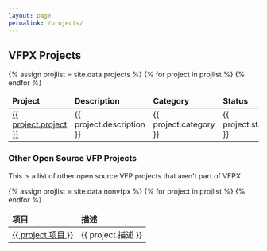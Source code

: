 ```yaml
---
layout: page
permalink: /projects/
---
```


## VFPX Projects

<table>
<thead>
<tr>
<td><strong>Project</strong></td>
<td><strong>Description</strong></td>
<td><strong>Category</strong></td>
<td><strong>Status</strong></td>
</tr>
</thead>
<tbody>
{% assign projlist = site.data.projects %}
{% for project in projlist %}
<tr>
	<td><a target="_blank" href="{{ project.url }}">{{ project.project }}</a></td>
	<td>{{ project.description }}</td>
	<td>{{ project.category }}</td>
	<td>{{ project.state }}</td>
</tr>
{% endfor %}
</tbody>
</table>

### Other Open Source VFP Projects

This is a list of other open source VFP projects that aren't part of VFPX.

<table>
<thead>
<tr>
<td><strong>项目</strong></td>
<td><strong>描述</strong></td>
</tr>
</thead>
<tbody>
{% assign projlist = site.data.nonvfpx %}
{% for project in projlist %}
<tr>
	<td><a target="_blank" href="{{ project.url }}">{{ project.项目 }}</a></td>
	<td>{{ project.描述 }}</td>
</tr>
{% endfor %}
</tbody>
</table>
